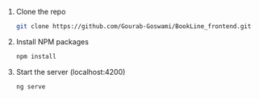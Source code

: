 1. Clone the repo
   ```sh
   git clone https://github.com/Gourab-Goswami/BookLine_frontend.git
   ```
2. Install NPM packages
   ```sh
   npm install
   ```
3. Start the server (localhost:4200)
   ```sh
   ng serve
   ```


